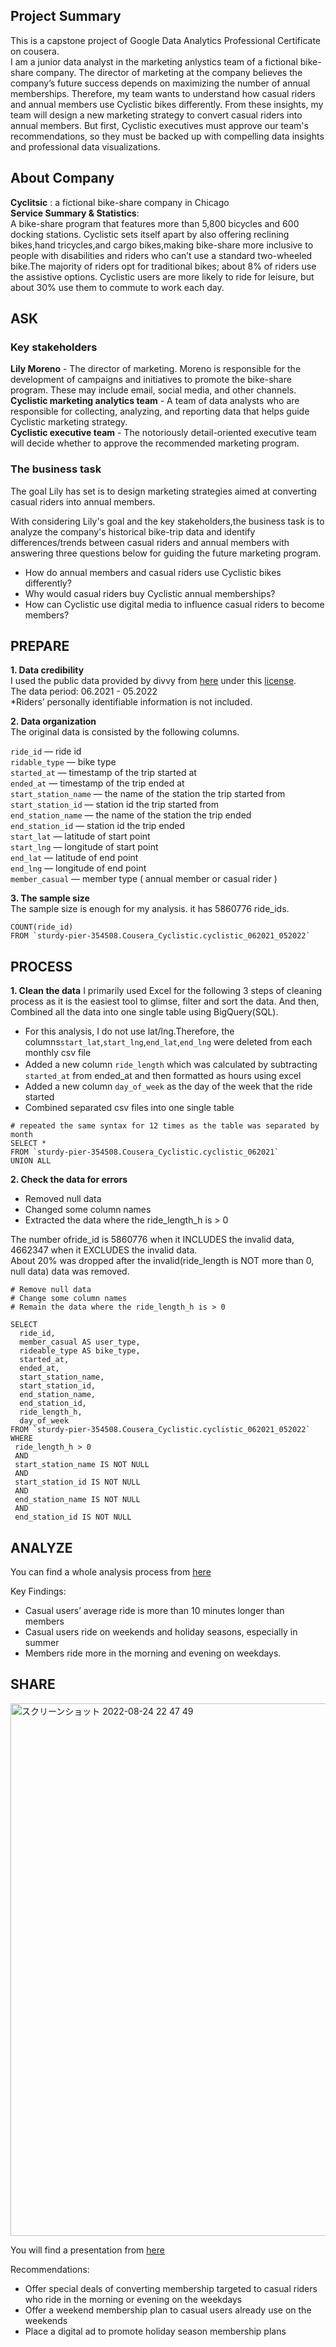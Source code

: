## Project Summary

This is a capstone project of Google Data Analytics Professional Certificate on cousera.<br>
I am a junior data analyst in the marketing anlystics team of a fictional bike-share company. The director of marketing at the company believes the company’s future success depends on maximizing the number of annual memberships. Therefore, my team wants to understand how casual riders and annual members use Cyclistic bikes differently. From these insights, my team will design a new marketing strategy to convert casual riders into annual members. But first, Cyclistic executives must approve our team's recommendations, so they must be backed up with compelling data insights and professional data visualizations.

## About Company
**Cyclitsic** : a fictional bike-share company in Chicago<br>
**Service Summary & Statistics**:<br>
A bike-share program that features more than 5,800 bicycles and 600 docking stations. Cyclistic sets itself apart by also offering reclining bikes,hand tricycles,and cargo bikes,making bike-share more inclusive to people with disabilities and riders who can’t use a standard two-wheeled bike.The majority of riders opt for traditional bikes; about 8% of riders use the assistive options. Cyclistic users are more likely to ride for leisure, but about 30% use them to commute to work each day.

## ASK
### Key stakeholders
**Lily Moreno** - The director of marketing. Moreno is responsible for the development of campaigns and initiatives to promote the bike-share program. These may include email, social media, and other channels.<br>
**Cyclistic marketing analytics team** - A team of data analysts who are responsible for collecting, analyzing, and reporting data that helps guide Cyclistic marketing strategy.<br>
**Cyclistic executive team** - The notoriously detail-oriented executive team will decide whether to approve the recommended marketing program.

### The business task
The goal Lily has set is to design marketing strategies aimed at converting casual riders into annual members.<br>

With considering Lily's goal and the key stakeholders,the business task is to analyze the company's historical bike-trip data and identify differences/trends between casual riders and annual members with answering three questions below for guiding the future marketing program.<br>

* How do annual members and casual riders use Cyclistic bikes differently?
* Why would casual riders buy Cyclistic annual memberships?
* How can Cyclistic use digital media to influence casual riders to become members?

## PREPARE
**1. Data credibility**<br>
I used the public data provided by divvy from [here](https://divvy-tripdata.s3.amazonaws.com/index.html) under this [license](https://ride.divvybikes.com/data-license-agreement). <br>
The data period: 06.2021 - 05.2022<br>
*Riders’ personally identifiable information is not included.<br>

**2. Data organization**<br>
The original data is consisted by the following columns.<br>

`ride_id` — ride id<br>
`ridable_type` — bike type<br>
`started_at` — timestamp of the trip started at<br>
`ended_at` — timestamp of the trip ended at<br>
`start_station_name` — the name of the station the trip started from<br>
`start_station_id` — station id the trip started from<br>
`end_station_name` — the name of the station the trip ended<br>
`end_station_id` — station id the trip ended<br>
`start_lat` — latitude of start point<br>
`start_lng` — longitude of start point<br>
`end_lat` — latitude of end point<br>
`end_lng` — longitude of end point<br>
`member_casual` — member type ( annual member or casual rider )<br>


**3. The sample size**<br>
The sample size is enough for my analysis. it has 5860776 ride_ids.  

```SELECT 
COUNT(ride_id) 
FROM `sturdy-pier-354508.Cousera_Cyclistic.cyclistic_062021_052022` 
```

## PROCESS
**1. Clean the data**
I primarily used Excel for the following 3 steps of cleaning process as it is the easiest tool to glimse, filter and sort the data. And then, Combined all the data into one single table using BigQuery(SQL).

* For this analysis, I do not use lat/lng.Therefore, the columns`start_lat`,`start_lng`,`end_lat`,`end_lng` were deleted from each monthly csv file
* Added a new column `ride_length` which was calculated by subtracting　`started_at` from ended_at and then formatted as hours using excel
* Added a new column `day_of_week` as the day of the week that the ride started
* Combined separated csv files into one single table

```
# repeated the same syntax for 12 times as the table was separated by month
SELECT *
FROM `sturdy-pier-354508.Cousera_Cyclistic.cyclistic_062021` 
UNION ALL
```
**2. Check the data for errors**
* Removed null data
* Changed some column names
* Extracted the data where the ride_length_h is > 0

The number ofride_id is 5860776 when it INCLUDES the invalid data, 4662347 when it EXCLUDES the invalid data.<br>
About 20% was dropped after the invalid(ride_length is NOT more than 0, null data) data was removed.

```
# Remove null data
# Change some column names
# Remain the data where the ride_length_h is > 0 

SELECT 
  ride_id,
  member_casual AS user_type,
  rideable_type AS bike_type,
  started_at,
  ended_at,
  start_station_name,
  start_station_id,
  end_station_name,
  end_station_id,
  ride_length_h,
  day_of_week
FROM `sturdy-pier-354508.Cousera_Cyclistic.cyclistic_062021_052022` 
WHERE
 ride_length_h > 0
 AND
 start_station_name IS NOT NULL
 AND
 start_station_id IS NOT NULL
 AND 
 end_station_name IS NOT NULL
 AND
 end_station_id IS NOT NULL
 ```

## ANALYZE
You can find a whole analysis process from [here](https://github.com/ooneri/Google-Data-Analytics_Cyclistic/blob/main/Analyze.sql)

Key Findings: 
- Casual users’ average ride is more than 10 minutes longer than members
- Casual users ride on weekends and holiday seasons, especially in summer
- Members ride more in the morning and evening on weekdays.

## SHARE

<img width="852" alt="スクリーンショット 2022-08-24 22 47 49" src="https://user-images.githubusercontent.com/27768556/186606198-8ecb92c7-37cd-4bec-bc6d-91d49cc085d4.png">

You will find a presentation from [here](https://docs.google.com/presentation/d/1GDMy8ohbnWCLAIxgxZ-mgp6IN6YnT62TezRtIEA3BeI/edit?usp=sharing)

Recommendations:
- Offer special deals of converting membership targeted to casual riders who ride in the morning or evening on the weekdays
- Offer a weekend membership plan to casual users already use on the weekends
- Place a digital ad to promote holiday season membership plans
